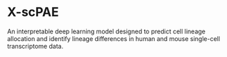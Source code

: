 # X-scPAE
An interpretable deep learning model designed to predict cell lineage allocation and identify lineage differences in human and mouse single-cell transcriptome data.

